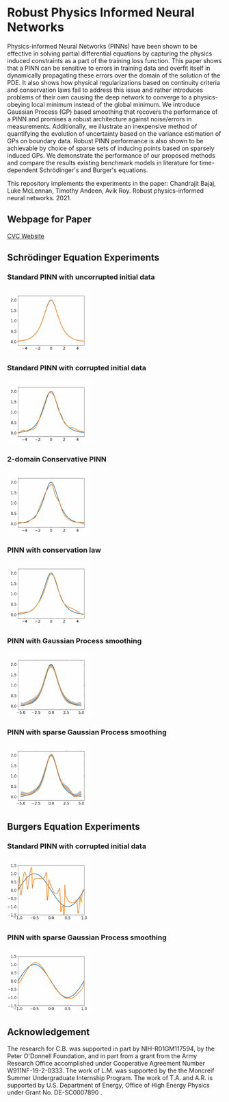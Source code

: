 # Robust Physics Informed Neural Networks

Physics-informed Neural Networks (PINNs) have been shown to be effective in solving partial differential equations by capturing the physics induced constraints as a part of the training loss function. This paper shows that a PINN can be sensitive to errors in training data and overfit itself in dynamically propagating these errors over the domain of the solution of the PDE. It also shows how physical regularizations based on continuity criteria and conservation laws fail to address this issue and rather introduces problems of their own causing the deep network to converge to a physics-obeying local minimum instead of the global minimum. We introduce Gaussian Process (GP) based smoothing that recovers the performance of a PINN and promises a robust architecture against noise/errors in measurements. Additionally, we illustrate an inexpensive method of quantifying the evolution of uncertainty based on the variance estimation of GPs on boundary data. Robust PINN performance is also shown to be achievable by choice of sparse sets of inducing points based on sparsely induced GPs. We demonstrate the performance of our proposed methods and compare the results existing benchmark models in literature for time-dependent Schrödinger's and Burger's equations.

This repository implements the experiments in the paper:
Chandrajit Bajaj, Luke McLennan, Timothy Andeen, Avik Roy. Robust physics-informed neural networks. 2021.

## Webpage for Paper
[CVC Website](https://github.com/CVC-Lab/RobustPINNs)

## Schrödinger Equation Experiments

### Standard PINN with uncorrupted initial data
<img src = "Images/NLS_h_no_error.gif" width = 200></img>
### Standard PINN with corrupted initial data
<img src = "Images/NLS_h_no_smoothing.gif" width = 200></img>
### 2-domain Conservative PINN
<img src = "Images/cPINN_NLS_h.gif" width = 200></img>
### PINN with conservation law
<img src = "Images/PINN_with_Conservation_NLS_h.gif" width = 200></img>
### PINN with Gaussian Process smoothing
<img src = "Images/NLS_h_GP_with_bounds.gif" width = 200></img>
### PINN with sparse Gaussian Process smoothing
<img src = "Images/NLS_h_SGP30_with_bounds.gif" width = 200></img>


## Burgers Equation Experiments

### Standard PINN with corrupted initial data
<img src = "Images/Standard_PINN_Burgers.gif" width = 200></img>
### PINN with sparse Gaussian Process smoothing
<img src = "Images/SGP_PINN_Burgers.gif" width = 200></img>

## Acknowledgement
The research for C.B. was supported in part  by NIH-R01GM117594, by the Peter O'Donnell Foundation,  and in part from a grant from the Army Research Office accomplished under Cooperative Agreement Number W911NF-19-2-0333. The work of L.M. was supported by the the Moncreif Summer Undergraduate Internship Program. The work of T.A. and A.R. is supported by U.S. Department of Energy, Office of High Energy Physics under Grant No. DE-SC0007890 .
